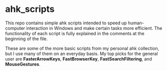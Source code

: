 # ahk_scripts

This repo contains simple ahk scripts intended to speed up human-computer interaction in Windows and make certain tasks more efficient. The functionality of each script is fully explained in the comments at the beginning of the file.

These are some of the more basic scripts from my personal ahk collection, but I use many of them on an everyday basis. My top picks for the general user are **FasterArrowKeys**, **FastBrowserKey**, **FastSearchFiltering**, and **MouseGestures**.

